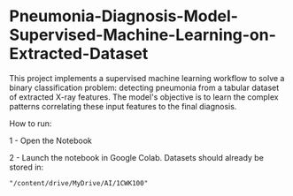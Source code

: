 # Pneumonia-Diagnosis-Model-Supervised-Machine-Learning-on-Extracted-Dataset
This project implements a supervised machine learning workflow to solve a binary classification problem: detecting pneumonia from a tabular dataset of extracted X-ray features. The model's objective is to learn the complex patterns correlating these input features to the final diagnosis.

How to run:

1 - Open the Notebook

2 - Launch the notebook in Google Colab. Datasets should already be stored in:

``"/content/drive/MyDrive/AI/1CWK100"``
